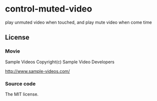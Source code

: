 # control-muted-video

play unmuted video when touched, and play mute video when come time

## License

### Movie

Sample Videos Copyright(c) Sample Video Developers

http://www.sample-videos.com/

### Source code

The MIT license.
